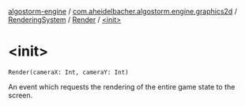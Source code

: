 [algostorm-engine](../../../index.md) / [com.aheidelbacher.algostorm.engine.graphics2d](../../index.md) / [RenderingSystem](../index.md) / [Render](index.md) / [&lt;init&gt;](.)

# &lt;init&gt;

`Render(cameraX: Int, cameraY: Int)`

An event which requests the rendering of the entire game state to the
screen.

